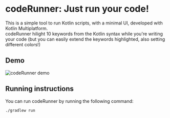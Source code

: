 # codeRunner: Just run your code!
This is a simple tool to run Kotlin scripts, with a minimal UI, developed with Kotlin Multiplatform.
<br>
codeRunner hilight 10 keywords from the Kotlin syntax while you're writing your code (but you can easily extend the keywords highlighted, also setting different colors!)
## Demo
![codeRunner demo](https://github.com/user-attachments/assets/7ca365a3-9e14-4dea-bdea-68961c86af65)
## Running instructions
You can run codeRunner by running the following command:
```
./gradlew run
```
